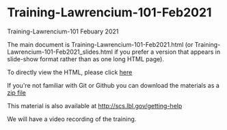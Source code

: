 # Training-Lawrencium-101-Feb2021 

Training-Lawrencium-101 Febuary 2021

The main document is Training-Lawrencium-101-Feb2021.html (or Training-Lawrencium-101-Feb2021_slides.html if you prefer a version that appears in slide-show format rather than as one long HTML page).

To directly view the HTML, please click [here](https://lbnl-science-it.github.io/Training-Lawrencium-101-Feb2021/Training-Lawrencium-101-Feb2021.html)

If you're not familiar with Git or Github you can download the materials as a [zip file](https://github.com/lbnl-science-it/Training-Lawrencium-101-Feb2021/archive/master.zip)

This material is also available at http://scs.lbl.gov/getting-help

We will have a video recording of the training.
